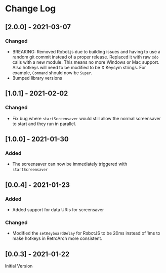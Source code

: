 # Change Log

## [2.0.0] - 2021-03-07

### Changed 

- BREAKING: Removed Robot.js due to building issues and having to use a random git commit instead of a proper release. Replaced it with raw `xdo` calls with a new module. This means no more Windows or Mac support. Also hotkeys will need to be modified to be X Keysym strings. For example, `Command` should now be `Super`.
- Bumped library versions

## [1.0.1] - 2021-02-02

### Changed

- Fix bug where `startScreensaver` would still allow the normal screensaver to start and they run in parallel.

## [1.0.0] - 2021-01-30

### Added

- The screensaver can now be immediately triggered with `startScreensaver`

## [0.0.4] - 2021-01-23

### Added

- Added support for data URIs for screensaver

### Changed

- Modified the `setKeyboardDelay` for RobotJS to be 20ms instead of 1ms to make hotkeys in RetroArch more consistent.

## [0.0.3] - 2021-01-22

Initial Version

